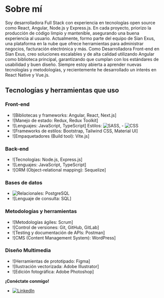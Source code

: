 # Sobre mí

Soy desarrolladora Full Stack con experiencia en tecnologías open source como React, Angular, Node.js y Express.js. En cada proyecto, priorizo la producción de código limpio y mantenible, asegurando una buena experiencia al usuario. Actualmente, formo parte del equipo de Sian Exus, una plataforma en la nube que ofrece herramientas para administrar negocios, facturación electrónica y más. Como Desarrolladora Front-end en Sian Exus, creo soluciones escalables y de alta calidad utilizando Angular como biblioteca principal, garantizando que cumplan con los estándares de usabilidad y buen diseño. Siempre estoy abierta a aprender nuevas tecnologías y metodologías, y recientemente he desarrollado un interés en React Native y Vue.js.

## Tecnologías y herramientas que uso

### Front-end
- ![Bibliotecas y frameworks: Angular, React, Next.js]
- ![Manejo de estado: Redux, Redux Toolkit]
- ![Lenguajes: JavaScript, TypeScript]
Estilos: ![SASS](https://img.shields.io/badge/SCSS-CC6699?style=for-the-badge&logo=sass&logoColor=white), - ![CSS](https://img.shields.io/badge/CSS3-1572B6?style=for-the-badge&logo=css3&logoColor=white)
- ![Frameworks de estilos: Bootstrap, Tailwind CSS, Material UI]
- ![Empaquetadores (Build tool): Vite.js]

### Back-end
- ![Tecnologías: Node.js, Express.js]
- ![Lenguajes: JavaScript, TypeScript]
- ![ORM (Object-relational mapping): Sequelize]

### Bases de datos
- ![Relacionales: PostgreSQL](https://img.shields.io/badge/PostgreSQL-336791?style=for-the-badge&logo=postgresql&logoColor=white)
- ![Lenguaje de consulta: SQL]

### Metodologías y herramientas
- ![Metodologías ágiles: Scrum]
- ![Control de versiones: Git, GitHub, GitLab]
- ![Testing y documentación de APIs: Postman]
- ![CMS (Content Management System): WordPress]

### Diseño Multimedia
- ![Herramientas de prototipado: Figma]
- ![Ilustración vectorizada: Adobe Illustrator]
- ![Edición fotográfica: Adobe Photoshop]

**¡Conéctate conmigo!**
- [![LinkedIn](https://img.shields.io/badge/LinkedIn-Valentina%20Ortiz-blue)](https://www.linkedin.com/in/svalentinaog/) 
